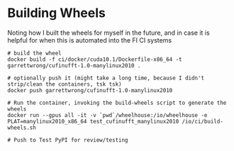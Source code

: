 # Building Wheels

Noting how I built the wheels for myself in the future,
and in case it is helpful for when this is automated into the FI CI systems

```
# build the wheel
docker build -f ci/docker/cuda10.1/Dockerfile-x86_64 -t garrettwrong/cufinufft-1.0-manylinux2010 .

# optionally push it (might take a long time, because I didn't strip/clean the containers, tsk tsk)
docker push garrettwrong/cufinufft-1.0-manylinux2010

# Run the container, invoking the build-wheels script to generate the wheels
docker run --gpus all -it -v `pwd`/wheelhouse:/io/wheelhouse -e PLAT=manylinux2010_x86_64 test_cufinufft_manylinux2010 /io/ci/build-wheels.sh

# Push to Test PyPI for review/testing


```